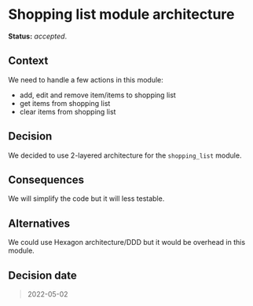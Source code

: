 # Shopping list module architecture

**Status:** _accepted_.

## Context

We need to handle a few actions in this module:
- add, edit and remove item/items to shopping list
- get items from shopping list
- clear items from shopping list


## Decision

We decided to use 2-layered architecture for the `shopping_list` module.

## Consequences

We will simplify the code but it will less testable.

## Alternatives

We could use Hexagon architecture/DDD but it would be overhead in this module.

## Decision date

> 2022-05-02
